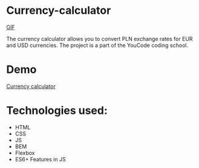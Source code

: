 # Currency-calculator

[GIF](https://media.giphy.com/media/QBOgENZznnLJJJ3ATK/giphy.gif)

The currency calculator allows you to convert PLN exchange rates for EUR and USD currencies.
The project is a part of the YouCode coding school.

# Demo
[Currency calculator](https://katarzynadworak.github.io/currency-calculator/)

# Technologies used:
- HTML
- CSS
- JS
- BEM
- Flexbox
- ES6+ Features in JS
